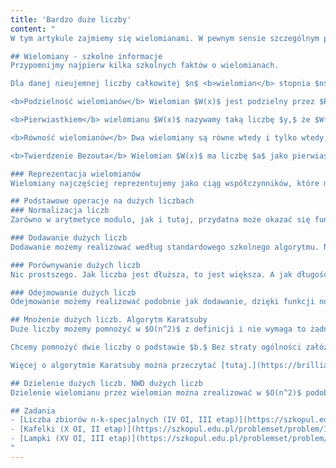 ```yaml
---
title: 'Bardzo duże liczby'
content: "
W tym artykule zajmiemy się wielomianami. W pewnym sensie szczególnym przykładem wielomianów są bignumy -- czyli po prostu duże liczby, <b>wykraczające poza zakresy int i long long.</b> Standardowe typy nie mogą przechowywać liczb, które mają więcej niż $20$ cyfr. Z tego powodu czasem jesteśmy zmuszeni sami pisać arytmetykę wielkich liczb. 

## Wielomiany - szkolne informacje
Przypomnijmy najpierw kilka szkolnych faktów o wielomianach. 

Dla danej nieujemnej liczby całkowitej $n$ <b>wielomian</b> stopnia $n$ zmiennej $x$ oznaczany jako $P(x)$ jest wyrażeniem postaci: $a_n \\cdot x^n + a_{n-1} \\cdot x^{n-1} + ... + \\cdot a_1\\cdot x + a_0.$ Liczby [$a_n,$ $a_{n-1},$ ..., $a_1,$ $a_0$] nazywamy współczynnikami wielomianu.

<b>Podzielność wielomianów</b> Wielomian $W(x)$ jest podzielny przez $P(x) \\neq 0$ wtedy i tylko wtedy, gdy istnieje wielomian $Q(x)$ taki, że $W(x) = P(x) \\cdot Q(x).$ 

<b>Pierwiastkiem</b> wielomianu $W(x)$ nazywamy taką liczbę $y,$ że $W(y) = 0.$

<b>Równość wielomianów</b> Dwa wielomiany są równe wtedy i tylko wtedy, gdy ich stopnie i wszystkie współczynniki są równe.

<b>Twierdzenie Bezouta</b> Wielomian $W(x)$ ma liczbę $a$ jako pierwiastek wtedy i tylko wtedy, gdy $W(x)$ jest podzielny przez dwumian $V(x) = x - a.$

### Reprezentacja wielomianów
Wielomiany najczęściej reprezentujemy jako ciąg współczynników, które możemy trzymać na vectorze. Duże liczby możemy traktować podobnie -- z tą różnicą, że interesuje nas jeszcze podstawa systemu, którego używamy. Standardowo zapisując liczby używamy systemu dziesiętnego. Aby skorzystać z pojemności domyślnych typów możemy użyć systemu o podstawie $10^9.$ Dlaczego taka? Długość liczby zmniejsza nam się dzieki temu około dziewięciokrotnie, a możemy spokojnie mnożyć i dodawać współczynniki. Warto też rozważyć trzymanie liczb od końca, bo wielomiany \\textit{rosną w przód} (czyli nowe wyrazy pojawiają się z przodu, a nie z tyłu).

## Podstawowe operacje na dużych liczbach
### Normalizacja liczb
Zarówno w arytmetyce modulo, jak i tutaj, przydatna może okazać się funkcja normalizująca. W systemie operującym na liczbach całkowitych o podstawie $b$ współczynniki powinny być od $0$ do $b-1.$ Normalizację stosujemy po operacjach na dużych liczbach, żeby uprościć implementację.

### Dodawanie dużych liczb
Dodawanie możemy realizować według standardowego szkolnego algorytmu. Nie potrzebujemy nic więcej, niż dodanie współczynników przy tych samych potęgach. Potem powinniśmy wywołać funkcję normalizującą. Trzeba jeszcze pamiętać o tym, że długość jednej liczby może przekraczać drugą i obronić się przed odwoływaniem do indeksów, które nie istnieją.

### Porównywanie dużych liczb
Nic prostszego. Jak liczba jest dłuższa, to jest większa. A jak długość jest taka sama, to możemy po prostu porównać współczynniki przy kolejnych potęgach.

### Odejmowanie dużych liczb
Odejmowanie możemy realizować podobnie jak dodawanie, dzięki funkcji normalizującej. Odejmujemy współczynniki nie przejmując się niczym, a następnie wywołujemy funkcję normalizującą, żeby ogarnęła nam wszystkie powstałe dziwactwa.

## Mnożenie dużych liczb. Algorytm Karatsuby
Duże liczby możemy pomnożyć w $O(n^2)$ z definicji i nie wymaga to żadnego zaawansowania. Znacznie ciekawiej przedstawia się sprawa zrobienia tego szybciej. Pomoże nam w tym Algorytm Karatsuby.

Chcemy pomnożyć dwie liczby o podstawie $b.$ Bez straty ogólności załóżmy, że są tej samej długości, którą oznaczymy przez $n.$ Jeśli $n=1$ to sprawa jest prosta. W przeciwnym wypadku zacznijmy od podzielenia liczb na pół. $$x = x_1 \\cdot b^{\\frac{n}{2}} + x_2$$ $$y = y_1 \\cdot b^{\\frac{n}{2}} + y_2$$ Wiemy, że pomnożenie $x\\cdot y$ jest równoważne z pomnożeniem $x_1 \\cdot b^{\\frac{n}{2}} + x_2$ przez $y = y_1 \\cdot b^{\\frac{n}{2}} + y_2.$ To cztery mnożenia. Możemy podejść do tego nieco sprytniej, aby zmniejszyć tę liczbę do trzech mnożeń. Zapiszmy:  $$a = x_1 \\cdot y_1$$ $$d = x_2 \\cdot y_2$$ $$e = (x_1 + x_2) \\cdot (y_1 + y_2) - a - d$$ Wobec tego, możemy zapisać wynik mnożenia jako: $$x\\cdot y = a \\cdot b^n + e \\cdot b^{\\frac{n}{2}} + d$$ Algorytm wywołamy rekurencyjnie, wszystkie mnożenia mniejszych liczb również wykonując przy jego pomocy. Mnożenie przez potęgi $b$ w systemie o podstawie $b$ to nic innego, jak dopisanie na końcu pewnej liczby zer. Wszystkie z liczb $x_1,$ $x_2,$ $y_1,$ $y_2$ są długości $\\frac{n}{2}.$ Wszystkie dodawania zajmują nam $O(n),$ więc złożoność tego algorytmu opisuje równanie rekurencyjne: $$T(n) = 3 \\cdot T(\\frac{n}{2}) + O(n)$$ Rozwiązaniem tego równania jest $T(n) = O(n^{\\log_2 3}).$ Jest to nieznacznie gorzej niż $O(n \\sqrt n),$ czyli całkiem fajnie. A na pewno znacznie lepiej niż $O(n^2).$

Więcej o algorytmie Karatsuby można przeczytać [tutaj.](https://brilliant.org/wiki/karatsuba-algorithm/)

## Dzielenie dużych liczb. NWD dużych liczb
Dzielenie wielomianu przez wielomian można zrealizować w $O(n^2)$ podobnie jak mnożenie -- z definicji (jak nas w szkole uczyli). Sprawa z NWD przedstawia się nieco ciekawiej. Trochę jak zawsze -- do dyspozycji jest algorytm Euklidesa. Kiedy niekoniecznie interesuje nas najszybszy możliwy czas wykonania możemy sobie pozwolić na małe ustępstwo. Zamiast pisać modulowanie, korzystamy ze wzoru $NWD(a, b) = NWD(a-b, b).$ W ten sposób otrzymalibyśmy algorytm, który działa bardzo słabo. Możemy jednak być sprytni i nieco sobie pomóc. Weźmy największą potęgę podstawy $b$ (niech to będzie $b^k$), która dzieli obydwie liczby (wiemy, że to po prostu liczba zer na końcu). Możemy obydwie liczby wydzielić wystarczająco dużo przez $b^k$ (żeby $b$ nie dzieliło żadnej z nich), zapamiętać, że NWD trzeba pomnożyć przez $b^k$ (to po prostu dopisanie zer na końcu), wydzielić jedną z liczb przez $b,$ a następnie mniejszą wymnażać przez $b$ dopóki liczby są różnej długości. Dzięki temu po $O(log b)$ operacjach odejmowania zmniejszymy stopnie obydwóch liczb. Koniec końców obliczymy NWD dwóch dużych liczb w $O(n^2 log b)$ w dosyć łatwy sposób.

## Zadania
- [Liczba zbiorów n-k-specjalnych (IV OI, III etap)](https://szkopul.edu.pl/problemset/problem/tvDsyvSww77IiecR5AKcASbM/site/?key=statement)
- [Kafelki (X OI, II etap)](https://szkopul.edu.pl/problemset/problem/1mRVaDVJ8FN2x69FUiYf89yt/site/?key=statement)
- [Lampki (XV OI, III etap)](https://szkopul.edu.pl/problemset/problem/SGVBRKdEJIMlqRk0S_saThBw/site/?key=statement)
"
---
```

